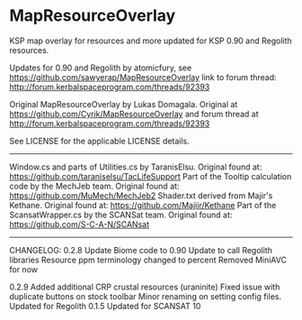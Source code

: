 MapResourceOverlay
==================

KSP map overlay for resources and more updated for KSP 0.90 and Regolith resources.  

Updates for 0.90 and Regolith by atomicfury, see https://github.com/sawyerap/MapResourceOverlay
link to forum thread: http://forum.kerbalspaceprogram.com/threads/92393

Original MapResourceOverlay by Lukas Domagala.  Original at https://github.com/Cyrik/MapResourceOverlay
and forum thread at http://forum.kerbalspaceprogram.com/threads/92393

See LICENSE for the applicable LICENSE details.

---

Window.cs and parts of Utilities.cs by TaranisElsu. Original found at: https://github.com/taraniselsu/TacLifeSupport
Part of the Tooltip calculation code by the MechJeb team. Original found at: https://github.com/MuMech/MechJeb2
Shader.txt derived from Majir's Kethane. Original found at: https://github.com/Majiir/Kethane
Part of the ScansatWrapper.cs by the SCANSat team. Original found at: https://github.com/S-C-A-N/SCANsat

---
CHANGELOG:
0.2.8
    Update Biome code to 0.90
    Update to call Regolith libraries
    Resource ppm terminology changed to percent
    Removed MiniAVC for now
    
0.2.9
    Added additional CRP crustal resources (uraninite)
    Fixed issue with duplicate buttons on stock toolbar
    Minor renaming on setting config files.
    Updated for Regolith 0.1.5
    Updated for SCANSAT 10
    
